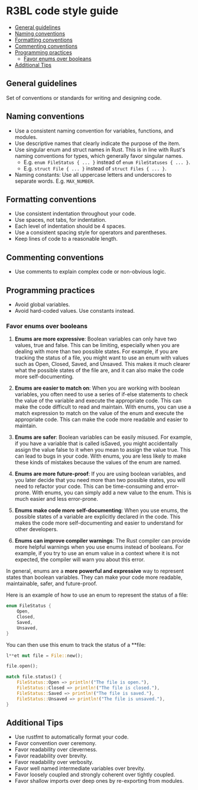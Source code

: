 # R3BL code style guide

<a id="markdown-r3bl-code-style-guide" name="r3bl-code-style-guide"></a>

<!-- TOC -->

- [General guidelines](#general-guidelines)
- [Naming conventions](#naming-conventions)
- [Formatting conventions](#formatting-conventions)
- [Commenting conventions](#commenting-conventions)
- [Programming practices](#programming-practices)
  - [Favor enums over booleans](#favor-enums-over-booleans)
- [Additional Tips](#additional-tips)

<!-- /TOC -->

## General guidelines

<a id="markdown-general-guidelines" name="general-guidelines"></a>

Set of conventions or standards for writing and designing code.

## Naming conventions

<a id="markdown-naming-conventions" name="naming-conventions"></a>

- Use a consistent naming convention for variables, functions, and modules.
- Use descriptive names that clearly indicate the purpose of the item.
- Use singular enum and struct names in Rust. This is in line with Rust's naming conventions for
  types, which generally favor singular names.
  - E.g. `enum FileStatus { ... }` instead of `enum FileStatuses { ... }`.
  - E.g. `struct File { ... }` instead of `struct Files { ... }`.
- Naming constants: Use all uppercase letters and underscores to separate words. E.g. `MAX_NUMBER`.

## Formatting conventions

<a id="markdown-formatting-conventions" name="formatting-conventions"></a>

- Use consistent indentation throughout your code.
- Use spaces, not tabs, for indentation.
- Each level of indentation should be 4 spaces.
- Use a consistent spacing style for operators and parentheses.
- Keep lines of code to a reasonable length.

## Commenting conventions

<a id="markdown-commenting-conventions" name="commenting-conventions"></a>

- Use comments to explain complex code or non-obvious logic.

## Programming practices

<a id="markdown-programming-practices" name="programming-practices"></a>

- Avoid global variables.
- Avoid hard-coded values. Use constants instead.

### Favor enums over booleans

<a id="markdown-favor-enums-over-booleans" name="favor-enums-over-booleans"></a>

1. **Enums are more expressive**: Boolean variables can only have two values, true and false. This
   can be limiting, especially when you are dealing with more than two possible states. For example,
   if you are tracking the status of a file, you might want to use an enum with values such as Open,
   Closed, Saved, and Unsaved. This makes it much clearer what the possible states of the file are,
   and it can also make the code more self-documenting.

2. **Enums are easier to match on**: When you are working with boolean variables, you often need to
   use a series of if-else statements to check the value of the variable and execute the appropriate
   code. This can make the code difficult to read and maintain. With enums, you can use a match
   expression to match on the value of the enum and execute the appropriate code. This can make the
   code more readable and easier to maintain.

3. **Enums are safer**: Boolean variables can be easily misused. For example, if you have a variable
   that is called isSaved, you might accidentally assign the value false to it when you mean to
   assign the value true. This can lead to bugs in your code. With enums, you are less likely to
   make these kinds of mistakes because the values of the enum are named.

4. **Enums are more future-proof**: If you are using boolean variables, and you later decide that
   you need more than two possible states, you will need to refactor your code. This can be
   time-consuming and error-prone. With enums, you can simply add a new value to the enum. This is
   much easier and less error-prone.

5. **Enums make code more self-documenting**: When you use enums, the possible states of a variable
   are explicitly declared in the code. This makes the code more self-documenting and easier to
   understand for other developers.

6. **Enums can improve compiler warnings**: The Rust compiler can provide more helpful warnings when
   you use enums instead of booleans. For example, if you try to use an enum value in a context
   where it is not expected, the compiler will warn you about this error.

In general, enums are a **more powerful and expressive** way to represent states than boolean
variables. They can make your code more readable, maintainable, safer, and future-proof.

Here is an example of how to use an enum to represent the status of a file:

```rs
enum FileStatus {
    Open,
    Closed,
    Saved,
    Unsaved,
}
```

You can then use this enum to track the status of a \*\*file:

```rs
l**et mut file = File::new();

file.open();

match file.status() {
    FileStatus::Open => println!("The file is open."),
    FileStatus::Closed => println!("The file is closed."),
    FileStatus::Saved => println!("The file is saved."),
    FileStatus::Unsaved => println!("The file is unsaved."),
}
```

## Additional Tips

<a id="markdown-additional-tips" name="additional-tips"></a>

- Use rustfmt to automatically format your code.
- Favor convention over ceremony.
- Favor readability over cleverness.
- Favor readability over brevity.
- Favor readability over verbosity.
- Favor well named intermediate variables over brevity.
- Favor loosely coupled and strongly coherent over tightly coupled.
- Favor shallow imports over deep ones by re-exporting from modules.
